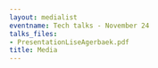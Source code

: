```yaml
---
layout: medialist
eventname: Tech talks - November 24
talks_files:
- PresentationLiseAgerbaek.pdf
title: Media
---
```


